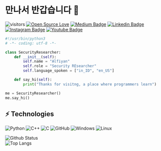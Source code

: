 # 만나서 반갑습니다 👋


![visitors](https://visitor-badge.laobi.icu/badge?page_id=yant0x00)
[![Open Source Love](https://badges.frapsoft.com/os/v1/open-source.svg?v=102)](https://github.com/ellerbrock/open-source-badge/)
[![Medium Badge](https://img.shields.io/badge/-@xecureyan-03a57a?style=flat-square&labelColor=000000&logo=Medium&link=https://medium.com/@xecureyan/)](https://medium.com/@xecureyan)
[![Linkedin Badge](https://img.shields.io/badge/-xecureyan-blue?style=flat-square&logo=Linkedin&logoColor=white&link=https://www.linkedin.com/in/xecureyan/)](https://www.linkedin.com/in/xecureyan/)
[![Instagram Badge](https://img.shields.io/badge/-xecureyan-purple?style=flat-square&logo=instagram&logoColor=white&link=https://instagram.com/xecureyan/)](https://instagram.com/xecureyan)
[![Youtube Badge](https://img.shields.io/badge/-SECUREYAN-darkred?style=flat-square&logo=youtube&logoColor=white&link=https://www.youtube.com/c/SECUREYAN)](https://www.youtube.com/c/SECUREYAN)

```python
#!/usr/bin/python3
# -*- coding: utf-8 -*-

class SecurityResearcher:
    def __init__(self):
        self.name = "Alfiyan"
        self.role = "Security REsearcher"
        self.language_spoken = ["in_ID", "en_US"]

    def say_hi(self):
        print("Thanks for visitng, a place where programmers learn")

me = SecurityResearcher()
me.say_hi()
```


## ⚡ Technologies

![Python](https://img.shields.io/badge/-Python-black?style=flat-square&logo=Python)
![C++](https://img.shields.io/badge/-C++-00599C?style=flat-square)
![C](https://img.shields.io/badge/-00599C?style=flat-square&logo=C)
![GitHub](https://img.shields.io/badge/-GitHub-181717?style=flat-square&logo=github)
![Windows](https://img.shields.io/badge/OS-Windows-informational?style=flat&logo=windows&logoColor=white&color=6aa6f8)
![Linux](https://img.shields.io/badge/OS-Linux-informational?style=flat&logo=linux&logoColor=white&color=6aa6f8)


![Github Status](https://github-readme-stats.vercel.app/api?username=yant0x00&show_icons=true&theme=tokyonight) <br>
![Top Langs](https://github-readme-stats.vercel.app/api/top-langs/?username=yant0x00&theme=radical)
